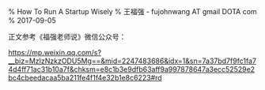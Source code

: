 % How To Run A Startup Wisely
% 王福强 - fujohnwang AT gmail DOTA com
% 2017-09-05

正文参考《福强老师说》微信公众号：

<https://mp.weixin.qq.com/s?__biz=MzIzNzkzODU5Mg==&mid=2247483686&idx=1&sn=7a37bd7f9fc1fa74d4ff71ac31b10a7f&chksm=e8c1b3e9dfb63aff9a997878647a3ecc52529e2bc4cbeedacaa5ba211fe4f1f4e32b1e8c6223#rd>

